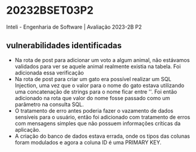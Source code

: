 # 20232BSET03P2
Inteli - Engenharia de Software | Avaliação 2023-2B P2

## vulnerabilidades identificadas

- Na rota de post para adicionar um voto a algum animal, não estávamos validados para ver se aquele animal realmente existia na tabela. Foi adicionada essa verificação
- Na rota de post para criar um gato era possível realizar um SQL Injection, uma vez que o valor para o nome do gato estava utilizando uma concatenação de strings para o nome ficar entre ''. Foi então adicionado na rota que valor do nome fosse passado como um parâmetro na consulta SQL.
- O tratamento de erro antes poderia fazer o vazamento de dados sensíveis para o usuário, então foi adicionado com tratamento de erros com mensagens simples que não possuem informações críticas da aplicação.
- A criação do banco de dados estava errada, onde os tipos das colunas foram modulados e agora a coluna ID é uma PRIMARY KEY.

